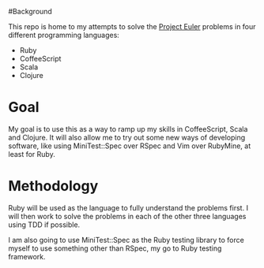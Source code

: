 #Background

This repo is home to my attempts to solve the [Project Euler](http://projecteuler.net/) problems in four different programming languages:
  
  * Ruby
  * CoffeeScript
  * Scala
  * Clojure
  
# Goal

My goal is to use this as a way to ramp up my skills in CoffeeScript, Scala and Clojure. It will also allow me to try out some new ways of developing software, like using MiniTest::Spec over RSpec and Vim over RubyMine, at least for Ruby.

# Methodology

Ruby will be used as the language to fully understand the problems first. I will then work to solve the problems in each of the other three languages using TDD if possible.

I am also going to use MiniTest::Spec as the Ruby testing library to force myself to use something other than RSpec, my go to Ruby testing framework.

